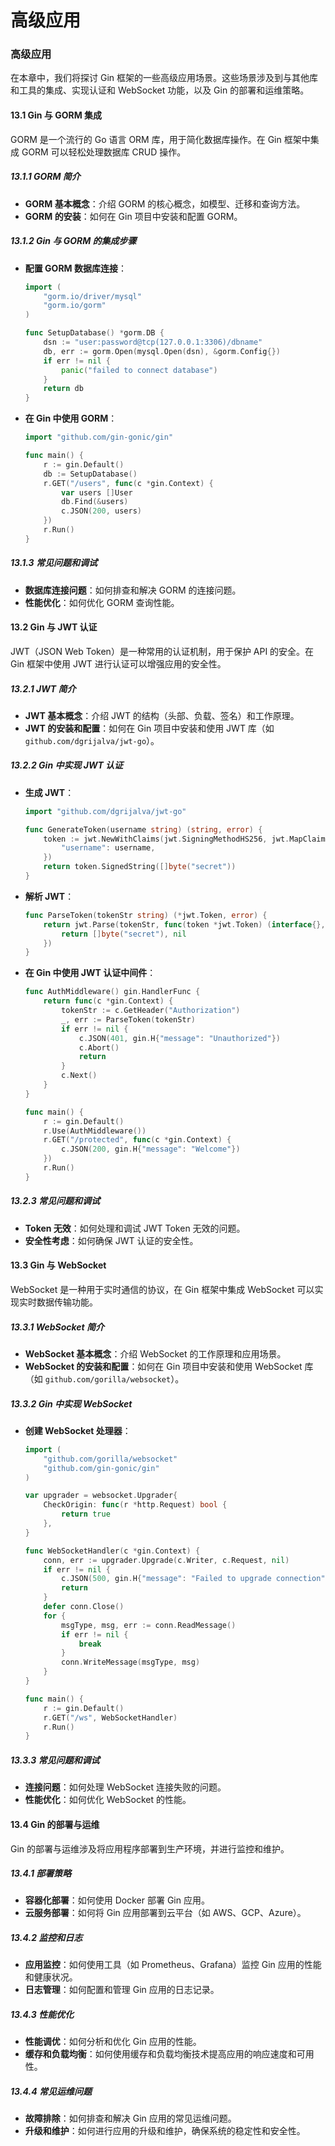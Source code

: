 # 高级应用
### 高级应用

在本章中，我们将探讨 Gin 框架的一些高级应用场景。这些场景涉及到与其他库和工具的集成、实现认证和 WebSocket 功能，以及 Gin 的部署和运维策略。

#### 13.1 Gin 与 GORM 集成

GORM 是一个流行的 Go 语言 ORM 库，用于简化数据库操作。在 Gin 框架中集成 GORM 可以轻松处理数据库 CRUD 操作。

##### 13.1.1 GORM 简介

- **GORM 基本概念**：介绍 GORM 的核心概念，如模型、迁移和查询方法。
- **GORM 的安装**：如何在 Gin 项目中安装和配置 GORM。

##### 13.1.2 Gin 与 GORM 的集成步骤

- **配置 GORM 数据库连接**：
  ```go
  import (
      "gorm.io/driver/mysql"
      "gorm.io/gorm"
  )
  
  func SetupDatabase() *gorm.DB {
      dsn := "user:password@tcp(127.0.0.1:3306)/dbname"
      db, err := gorm.Open(mysql.Open(dsn), &gorm.Config{})
      if err != nil {
          panic("failed to connect database")
      }
      return db
  }
  ```

- **在 Gin 中使用 GORM**：
  ```go
  import "github.com/gin-gonic/gin"
  
  func main() {
      r := gin.Default()
      db := SetupDatabase()
      r.GET("/users", func(c *gin.Context) {
          var users []User
          db.Find(&users)
          c.JSON(200, users)
      })
      r.Run()
  }
  ```

##### 13.1.3 常见问题和调试

- **数据库连接问题**：如何排查和解决 GORM 的连接问题。
- **性能优化**：如何优化 GORM 查询性能。

#### 13.2 Gin 与 JWT 认证

JWT（JSON Web Token）是一种常用的认证机制，用于保护 API 的安全。在 Gin 框架中使用 JWT 进行认证可以增强应用的安全性。

##### 13.2.1 JWT 简介

- **JWT 基本概念**：介绍 JWT 的结构（头部、负载、签名）和工作原理。
- **JWT 的安装和配置**：如何在 Gin 项目中安装和使用 JWT 库（如 `github.com/dgrijalva/jwt-go`）。

##### 13.2.2 Gin 中实现 JWT 认证

- **生成 JWT**：
  ```go
  import "github.com/dgrijalva/jwt-go"
  
  func GenerateToken(username string) (string, error) {
      token := jwt.NewWithClaims(jwt.SigningMethodHS256, jwt.MapClaims{
          "username": username,
      })
      return token.SignedString([]byte("secret"))
  }
  ```

- **解析 JWT**：
  ```go
  func ParseToken(tokenStr string) (*jwt.Token, error) {
      return jwt.Parse(tokenStr, func(token *jwt.Token) (interface{}, error) {
          return []byte("secret"), nil
      })
  }
  ```

- **在 Gin 中使用 JWT 认证中间件**：
  ```go
  func AuthMiddleware() gin.HandlerFunc {
      return func(c *gin.Context) {
          tokenStr := c.GetHeader("Authorization")
          _, err := ParseToken(tokenStr)
          if err != nil {
              c.JSON(401, gin.H{"message": "Unauthorized"})
              c.Abort()
              return
          }
          c.Next()
      }
  }
  
  func main() {
      r := gin.Default()
      r.Use(AuthMiddleware())
      r.GET("/protected", func(c *gin.Context) {
          c.JSON(200, gin.H{"message": "Welcome"})
      })
      r.Run()
  }
  ```

##### 13.2.3 常见问题和调试

- **Token 无效**：如何处理和调试 JWT Token 无效的问题。
- **安全性考虑**：如何确保 JWT 认证的安全性。

#### 13.3 Gin 与 WebSocket

WebSocket 是一种用于实时通信的协议，在 Gin 框架中集成 WebSocket 可以实现实时数据传输功能。

##### 13.3.1 WebSocket 简介

- **WebSocket 基本概念**：介绍 WebSocket 的工作原理和应用场景。
- **WebSocket 的安装和配置**：如何在 Gin 项目中安装和使用 WebSocket 库（如 `github.com/gorilla/websocket`）。

##### 13.3.2 Gin 中实现 WebSocket

- **创建 WebSocket 处理器**：
  ```go
  import (
      "github.com/gorilla/websocket"
      "github.com/gin-gonic/gin"
  )
  
  var upgrader = websocket.Upgrader{
      CheckOrigin: func(r *http.Request) bool {
          return true
      },
  }
  
  func WebSocketHandler(c *gin.Context) {
      conn, err := upgrader.Upgrade(c.Writer, c.Request, nil)
      if err != nil {
          c.JSON(500, gin.H{"message": "Failed to upgrade connection"})
          return
      }
      defer conn.Close()
      for {
          msgType, msg, err := conn.ReadMessage()
          if err != nil {
              break
          }
          conn.WriteMessage(msgType, msg)
      }
  }
  
  func main() {
      r := gin.Default()
      r.GET("/ws", WebSocketHandler)
      r.Run()
  }
  ```

##### 13.3.3 常见问题和调试

- **连接问题**：如何处理 WebSocket 连接失败的问题。
- **性能优化**：如何优化 WebSocket 的性能。

#### 13.4 Gin 的部署与运维

Gin 的部署与运维涉及将应用程序部署到生产环境，并进行监控和维护。

##### 13.4.1 部署策略

- **容器化部署**：如何使用 Docker 部署 Gin 应用。
- **云服务部署**：如何将 Gin 应用部署到云平台（如 AWS、GCP、Azure）。

##### 13.4.2 监控和日志

- **应用监控**：如何使用工具（如 Prometheus、Grafana）监控 Gin 应用的性能和健康状况。
- **日志管理**：如何配置和管理 Gin 应用的日志记录。

##### 13.4.3 性能优化

- **性能调优**：如何分析和优化 Gin 应用的性能。
- **缓存和负载均衡**：如何使用缓存和负载均衡技术提高应用的响应速度和可用性。

##### 13.4.4 常见运维问题

- **故障排除**：如何排查和解决 Gin 应用的常见运维问题。
- **升级和维护**：如何进行应用的升级和维护，确保系统的稳定性和安全性。